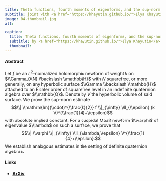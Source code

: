 ```yaml
---
title: Theta functions, fourth moments of eigenforms, and the sup-norm problem II
subtitle: joint with <a href="https://khayutin.github.io/">Ilya Khayutin</a> and <a href="https://pure.au.dk/portal/en/paul.nelson@math.au.dk">Paul D. Nelson</a>.
image: 04-thumbnail.jpg
alt:

caption:
  title: Theta functions, fourth moments of eigenforms, and the sup-norm problem II
  subtitle: by <a href="https://khayutin.github.io/">Ilya Khayutin</a>, <a href="https://pure.au.dk/portal/en/paul.nelson@math.au.dk">Paul D. Nelson</a>, and <a href="#">Raphael S. Steiner</a>.
  thumbnail:
---
```


#### Abstract
Let $f$ be an $L^2$-normalized holomorphic newform of weight $k$ on $\\Gamma_0(N) \\backslash \\mathbb{H}$ with $N$ squarefree, or more generally, on any hyperbolic surface $\\Gamma \\backslash \\mathbb{H}$ attached to an Eichler order of squarefree level in an indefinite quaternion algebra over $\\mathbb{Q}$. Denote by $V$ the hyperbolic volume of said surface.  We prove the sup-norm estimate $$\\| \\mathrm{Im}(\\cdot)^{\\frac{k}{2}} f \\|_{\\infty} \\ll_{\\epsilon} (k V)^{\\frac{1}{4}+\\epsilon}$$  with absolute implied constant. For a cuspidal Maaß newform $\\varphi$ of eigenvalue $\\lambda$ on such a surface, we prove that $$\\| \\varphi \\|_{\\infty} \\ll_{\\lambda,\\epsilon} V^{\\frac{1}{4}+\\epsilon}.$$ We establish analogous estimates in the setting of definite quaternion algebras.

#### Links

- **[ArXiv](https://arxiv.org/abs/2207.12351)**
